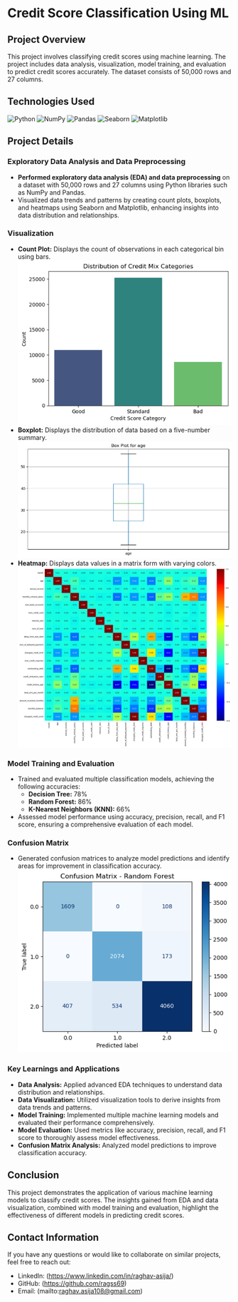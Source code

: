 # Credit Score Classification Using ML

## Project Overview
This project involves classifying credit scores using machine learning. The project includes data analysis, visualization, model training, and evaluation to predict credit scores accurately. The dataset consists of 50,000 rows and 27 columns.

## Technologies Used
![Python](https://img.shields.io/badge/Python-3776AB?style=for-the-badge&logo=python&logoColor=white)
![NumPy](https://img.shields.io/badge/NumPy-013243?style=for-the-badge&logo=numpy&logoColor=white)
![Pandas](https://img.shields.io/badge/Pandas-150458?style=for-the-badge&logo=pandas&logoColor=white)
![Seaborn](https://img.shields.io/badge/Seaborn-3776AB?style=for-the-badge&logoColor=white)
![Matplotlib](https://img.shields.io/badge/Matplotlib-3776AB?style=for-the-badge&logoColor=white)

## Project Details

### Exploratory Data Analysis and Data Preprocessing
- **Performed exploratory data analysis (EDA) and data preprocessing** on a dataset with 50,000 rows and 27 columns using Python libraries such as NumPy and Pandas.
- Visualized data trends and patterns by creating count plots, boxplots, and heatmaps using Seaborn and Matplotlib, enhancing insights into data distribution and relationships.

### Visualization
- **Count Plot:** Displays the count of observations in each categorical bin using bars.
  ![Count Plot](Countplot.png) <!-- Replace with your actual image path -->
- **Boxplot:** Displays the distribution of data based on a five-number summary.
  ![Boxplot](boxplot.png) <!-- Replace with your actual image path -->
- **Heatmap:** Displays data values in a matrix form with varying colors.
  ![Heatmap](heatmap.png) <!-- Replace with your actual image path -->

### Model Training and Evaluation
- Trained and evaluated multiple classification models, achieving the following accuracies:
  - **Decision Tree:** 78%
  - **Random Forest:** 86%
  - **K-Nearest Neighbors (KNN):** 66%
- Assessed model performance using accuracy, precision, recall, and F1 score, ensuring a comprehensive evaluation of each model.

### Confusion Matrix
- Generated confusion matrices to analyze model predictions and identify areas for improvement in classification accuracy.
  ![Confusion Matrix](confusion_matrix-decision_trees.png) <!-- Replace with your actual image path -->

### Key Learnings and Applications
- **Data Analysis:** Applied advanced EDA techniques to understand data distribution and relationships.
- **Data Visualization:** Utilized visualization tools to derive insights from data trends and patterns.
- **Model Training:** Implemented multiple machine learning models and evaluated their performance comprehensively.
- **Model Evaluation:** Used metrics like accuracy, precision, recall, and F1 score to thoroughly assess model effectiveness.
- **Confusion Matrix Analysis:** Analyzed model predictions to improve classification accuracy.

## Conclusion
This project demonstrates the application of various machine learning models to classify credit scores. The insights gained from EDA and data visualization, combined with model training and evaluation, highlight the effectiveness of different models in predicting credit scores.

## Contact Information
If you have any questions or would like to collaborate on similar projects, feel free to reach out:
- LinkedIn: (https://www.linkedin.com/in/raghav-asija/)
- GitHub: (https://github.com/ragss69)
- Email: (mailto:raghav.asija108@gmail.com)
